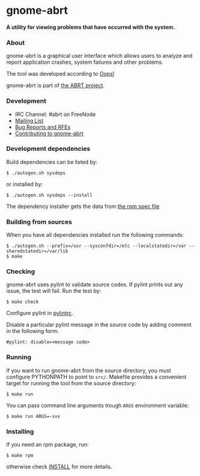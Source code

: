 # gnome-abrt

**A utility for viewing problems that have occurred with the system.**

### About

gnome-abrt is a graphical user interface which allows users to analyze and
report application crashes, system failures and other problems.

The tool was developed according to [Oops!](https://live.gnome.org/Design/Apps/Oops)

gnome-abrt is part of [the ABRT project](https://github.com/abrt/).

### Development

 * IRC Channel: #abrt on FreeNode
 * [Mailing List](https://lists.fedorahosted.org/admin/lists/crash-catcher.lists.fedorahosted.org/)
 * [Bug Reports and RFEs](https://github.com/abrt/gnome-abrt/issues)
 * [Contributing to gnome-abrt](CONTRIBUTING.md)

### Development dependencies

Build dependencies can be listed by:

    $ ./autogen.sh sysdeps

or installed by:

    $ ./autogen.sh sysdeps --install

The dependency installer gets the data from [the rpm spec file](gnome-abrt.spec.in)

### Building from sources

When you have all dependencies installed run the following commands:

    $ ./autogen.sh --prefix=/usr --sysconfdir=/etc --localstatedir=/var --sharedstatedir=/var/lib
    $ make

### Checking

gnome-abrt uses pylint to validate source codes. If pylint prints out any issue,
the test will fail. Run the test by:

    $ make check

Configure pylint in [pylintrc](pylintrc).

Disable a particular pylint message in the source code by adding comment in the
following form:

    #pylint: disable=<message code>

### Running

If you want to run gnome-abrt from the source directory, you must configure
PYTHONPATH to point to `src/`. Makefile provides a convenient target for
running the tool from the source directory:

    $ make run

You can pass command line arguments trough `ARGS` environment variable:

    $ make run ARGS=-vvv

### Installing

If you need an rpm package, run:

    $ make rpm

otherwise check [INSTALL](INSTALL) for more details.
